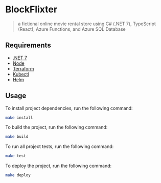 # BlockFlixter

> a fictional online movie rental store using C\# (.NET 7), TypeScript (React), Azure Functions, and Azure SQL Database

## Requirements

- [.NET 7](https://dotnet.microsoft.com/en-us/download/dotnet/7.0)
- [Node](https://nodejs.org/en/download/)
- [Terraform](https://www.terraform.io/)
- [Kubectl](https://kubernetes.io/docs/tasks/tools/)
- [Helm](https://helm.sh/docs/intro/install/)

## Usage

To install project dependencies, run the following command:
```bash
make install
```

To build the project, run the following command:
```bash
make build
```

To run all project tests, run the following command:
```bash
make test
```

To deploy the project, run the following command:
```bash
make deploy
```